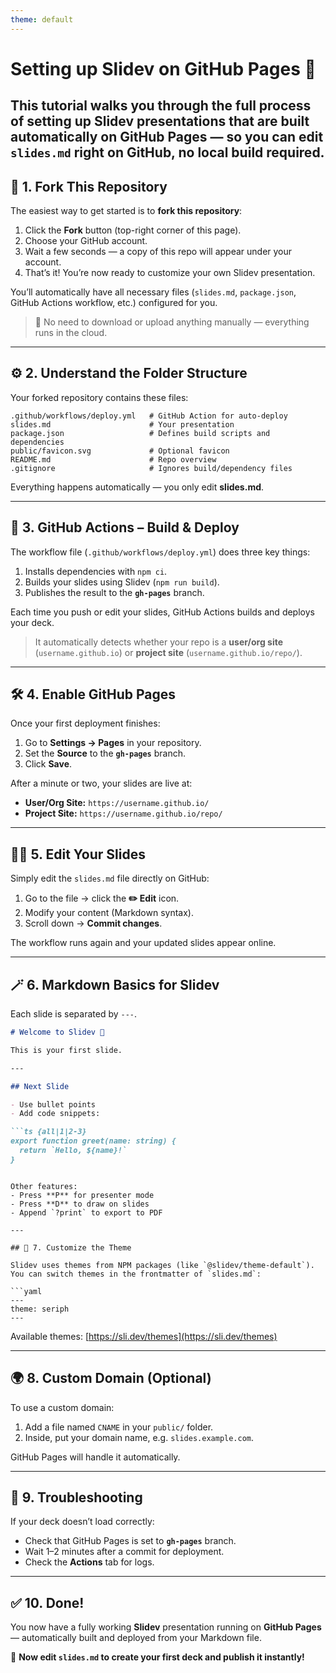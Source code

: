 ```yaml
---
theme: default
---
```


# Setting up Slidev on GitHub Pages 🧭

This tutorial walks you through the full process of setting up **Slidev** presentations that are **built automatically on GitHub Pages** — so you can edit `slides.md` right on GitHub, no local build required.
---

## 🍴 1. Fork This Repository

The easiest way to get started is to **fork this repository**:

1. Click the **Fork** button (top-right corner of this page).
2. Choose your GitHub account.
3. Wait a few seconds — a copy of this repo will appear under your account.
4. That’s it! You’re now ready to customize your own Slidev presentation.

You’ll automatically have all necessary files (`slides.md`, `package.json`, GitHub Actions workflow, etc.) configured for you.

> 🧩 No need to download or upload anything manually — everything runs in the cloud.

---

## ⚙️ 2. Understand the Folder Structure

Your forked repository contains these files:

```
.github/workflows/deploy.yml   # GitHub Action for auto-deploy
slides.md                      # Your presentation
package.json                   # Defines build scripts and dependencies
public/favicon.svg             # Optional favicon
README.md                      # Repo overview
.gitignore                     # Ignores build/dependency files
```

Everything happens automatically — you only edit **slides.md**.

---

## 🚀 3. GitHub Actions – Build & Deploy

The workflow file (`.github/workflows/deploy.yml`) does three key things:

1. Installs dependencies with `npm ci`.
2. Builds your slides using Slidev (`npm run build`).
3. Publishes the result to the **`gh-pages`** branch.

Each time you push or edit your slides, GitHub Actions builds and deploys your deck.

> It automatically detects whether your repo is a **user/org site** (`username.github.io`) or **project site** (`username.github.io/repo/`).

---

## 🛠️ 4. Enable GitHub Pages

Once your first deployment finishes:

1. Go to **Settings → Pages** in your repository.
2. Set the **Source** to the **`gh-pages`** branch.
3. Click **Save**.

After a minute or two, your slides are live at:
- **User/Org Site:** `https://username.github.io/`
- **Project Site:** `https://username.github.io/repo/`

---

## 🧑‍💻 5. Edit Your Slides

Simply edit the `slides.md` file directly on GitHub:

1. Go to the file → click the **✏️ Edit** icon.
2. Modify your content (Markdown syntax).
3. Scroll down → **Commit changes**.

The workflow runs again and your updated slides appear online.

---

## 🪄 6. Markdown Basics for Slidev

Each slide is separated by `---`.

```markdown
# Welcome to Slidev 👋

This is your first slide.

---

## Next Slide

- Use bullet points
- Add code snippets:

```ts {all|1|2-3}
export function greet(name: string) {
  return `Hello, ${name}!`
}
```
```

Other features:
- Press **P** for presenter mode
- Press **D** to draw on slides
- Append `?print` to export to PDF

---

## 🧱 7. Customize the Theme

Slidev uses themes from NPM packages (like `@slidev/theme-default`).
You can switch themes in the frontmatter of `slides.md`:

```yaml
---
theme: seriph
---
```

Available themes: [https://sli.dev/themes](https://sli.dev/themes)

---

## 🌍 8. Custom Domain (Optional)

To use a custom domain:
1. Add a file named `CNAME` in your `public/` folder.
2. Inside, put your domain name, e.g. `slides.example.com`.

GitHub Pages will handle it automatically.

---

## 🧪 9. Troubleshooting

If your deck doesn’t load correctly:
- Check that GitHub Pages is set to **`gh-pages`** branch.
- Wait 1–2 minutes after a commit for deployment.
- Check the **Actions** tab for logs.

---

## ✅ 10. Done!

You now have a fully working **Slidev** presentation running on **GitHub Pages** — automatically built and deployed from your Markdown file.

🎉 **Now edit `slides.md` to create your first deck and publish it instantly!**
